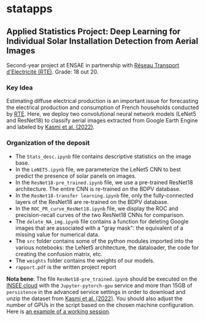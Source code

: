 # statapps

## **Applied Statistics Project: Deep Learning for Individual Solar Installation Detection from Aerial Images**

Second-year project at ENSAE in partnership with [Réseau Transport d'Electricité (RTE)](https://en.wikipedia.org/wiki/RTE_(company)). Grade: 18 out 20.
### **Key Idea**
Estimating diffuse electrical production is an important issue for forecasting the electrical production and consumption of French households conducted by [RTE](https://www.rte-france.com/eco2mix/la-production-delectricite-par-filiere). Here, we deploy two convolutional neural network models (LeNet5 and ResNet18) to classify aerial images extracted from Google Earth Engine and labeled by [Kasmi et al. (2022)](https://www.nature.com/articles/s41597-023-01951-4).

### **Organization of the deposit**

* The ```Stats_desc.ipynb``` file contains descriptive statistics on the image base.
* In the ```LeNET5.ipynb``` file, we parameterize the LeNet5 CNN to best predict the presence of solar panels on images.
* In the ```ResNet18-pre_trained.ipynb``` file, we use a pre-trained ResNet18 architecture. The entire CNN is re-trained on the BDPV database.
* In the ```ResNet18-transfer learning.ipynb``` file, only the fully-connected layers of the ResNet18 are re-trained on the BDPV database.
* In the ```ROC_PR_curve_ResNet18.ipynb``` file, we display the ROC and precision-recall curves of the two ResNet18 CNNs for comparison.
* The ```delete_NA_img.ipynb``` file contains a function for deleting Google images that are associated with a "gray mask": the equivalent of a missing value for numerical data.
* The ```src``` folder contains some of the python modules imported into the various notebooks: the LeNet5 architecture, the dataloader, the code for creating the confusion matrix, etc.
* The ```weights``` folder contains the weights of our models.
* ```rapport.pdf``` is the written project report
 
**Nota bene**: The file ```ResNet18-pre_trained.ipynb``` should be executed on the [INSEE cloud](https://datalab.sspcloud.fr/home) with the ```Jupyter-pytorch-gpu``` service and more than 15GB of ```persistence``` in the advanced service settings in order to download and unzip the dataset from [Kasmi et al. (2022)](https://www.nature.com/articles/s41597-023-01951-4). You should also adjust the number of GPUs in the script based on the chosen machine configuration. Here is [an example of a working session]([https://datalab.sspcloud.fr/launcher/ide/jupyter-pytorch-gpu?autoLaunch=false&resources.requests.memory=%C2%AB37Gi%C2%BB&resources.limits.memory=%C2%AB115Gi%C2%BB&resources.requests.cpu=%C2%AB10400m%C2%BB&persistence.size=%C2%AB34Gi%C2%BB&onyxia.friendlyName=%C2%AB1_GPU_Torch_pers%C2%BB&git.repository=%C2%ABhttps%3A%2F%2Fgithub.com%2FBasso42%2FDeepPVClassification.git%C2%BB](https://datalab.sspcloud.fr/launcher/ide/jupyter-pytorch-gpu?autoLaunch=true&resources.requests.memory=«37Gi»&resources.limits.memory=«115Gi»&resources.requests.cpu=«10400m»&persistence.size=«34Gi»&onyxia.friendlyName=«GPU_statapps»&git.repository=«https%3A%2F%2Fgithub.com%2FBasso42%2FDeepPVClassification.git»&init.personalInit=«https%3A%2F%2Fminio.lab.sspcloud.fr%2Fgamer35%2Fshells_scripts%2Fshell_script_statapp.sh»)https://datalab.sspcloud.fr/launcher/ide/jupyter-pytorch-gpu?autoLaunch=true&resources.requests.memory=«37Gi»&resources.limits.memory=«115Gi»&resources.requests.cpu=«10400m»&persistence.size=«34Gi»&onyxia.friendlyName=«GPU_statapps»&git.repository=«https%3A%2F%2Fgithub.com%2FBasso42%2FDeepPVClassification.git»&init.personalInit=«https%3A%2F%2Fminio.lab.sspcloud.fr%2Fgamer35%2Fshells_scripts%2Fshell_script_statapp.sh»).
